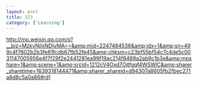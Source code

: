 ```yaml
---
layout: post
title: 323
category: ['Learning']
---
```


http://mp.weixin.qq.com/s?__biz=MzkyNjIxNDIyMA==&amp;mid=2247484536&amp;idx=1&amp;sn=499c4f7602b2b3fe61fcdb67fb52fe45&amp;chksm=c23bf55bf54c7c4de5c0031147005956e4f7f29f2e2441281ea99f19ac214f8489a2ab9c1b3e&amp;mpshare=1&amp;scene=1&amp;srcid=1212cV4Oxd7Ojtfgqf4WSWlC&amp;sharer_sharetime=1639318144471&amp;sharer_shareid=d94307a8605fb2fbec271a8d8c5a0a86#rd]


